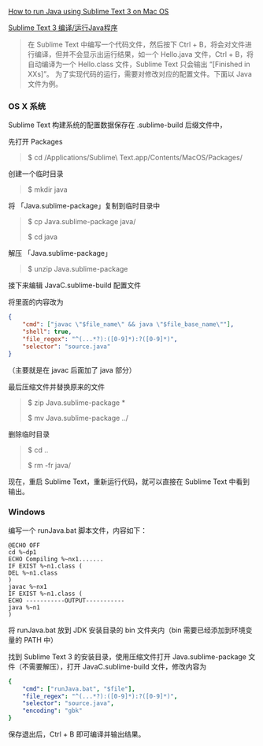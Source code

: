 [How to run Java using Sublime Text 3 on Mac OS](https://stackoverflow.com/questions/24319143/how-to-run-java-using-sublime-text-3-on-mac-os)

[Sublime Text 3 编译/运行Java程序](https://zhuanlan.zhihu.com/p/25820430)



> 在 Sublime Text 中编写一个代码文件，然后按下 Ctrl + B，将会对文件进行编译，但并不会显示出运行结果，如一个 Hello.java 文件，Ctrl + B，将自动编译为一个 Hello.class 文件，Sublime Text 只会输出 “[Finished in XXs]”。 为了实现代码的运行，需要对修改对应的配置文件。下面以 Java 文件为例。



### OS X 系统

Sublime Text 构建系统的配置数据保存在 .sublime-build 后缀文件中，

先打开 Packages

> $ cd /Applications/Sublime\ Text.app/Contents/MacOS/Packages/

创建一个临时目录

> $ mkdir java

将 「Java.sublime-package」复制到临时目录中

> $ cp Java.sublime-package java/
>
> $ cd java

解压 「Java.sublime-package」

> $ unzip Java.sublime-package

接下来编辑  JavaC.sublime-build 配置文件

将里面的内容改为

```json
{
    "cmd": ["javac \"$file_name\" && java \"$file_base_name\""],
    "shell": true,
    "file_regex": "^(...*?):([0-9]*):?([0-9]*)",
    "selector": "source.java"
}
```

（主要就是在 javac 后面加了 java 部分）

最后压缩文件并替换原来的文件

> $ zip Java.sublime-package *
>
> $ mv Java.sublime-package ../

删除临时目录

> $ cd ..
>
> $ rm -fr java/

现在，重启 Sublime Text，重新运行代码，就可以直接在 Sublime Text 中看到输出。



### Windows 

编写一个 runJava.bat 脚本文件，内容如下：

```shell
@ECHO OFF  
cd %~dp1  
ECHO Compiling %~nx1.......  
IF EXIST %~n1.class (  
DEL %~n1.class  
)  
javac %~nx1  
IF EXIST %~n1.class (  
ECHO -----------OUTPUT-----------  
java %~n1  
)  
```

将 runJava.bat 放到 JDK 安装目录的 bin 文件夹内（bin 需要已经添加到环境变量的 PATH 中）

找到 Sublime Text 3 的安装目录，使用压缩文件打开 Java.sublime-package 文件（不需要解压），打开 JavaC.sublime-build 文件，修改内容为

```yaml
{  
    "cmd": ["runJava.bat", "$file"],  
    "file_regex": "^(...*?):([0-9]*):?([0-9]*)",  
    "selector": "source.java",  
    "encoding": "gbk"  
}  
```

保存退出后，Ctrl + B 即可编译并输出结果。